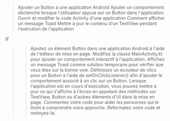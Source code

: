 > Ajouter un Button à une application Android
> Ajouter un comportement déclenché lorsque l'utilisateur appuie sur un Button dans l'application
> Ouvrir et modifier le code Activity d'une application
> Comment afficher un message Toast
> Mettre à jour le contenu d'un TextView pendant l'exécution de l'application


//
>> Ajoutez un élément Button dans une application Android à l'aide de l'éditeur de mise en page.
>> Modifiez la classe MainActivity.kt pour ajouter un comportement interactif à l'application.
>> Affichez un message Toast comme solution temporaire pour vérifier que vous êtes sur la bonne voie.
>> Définissez un écouteur de clics pour un Button à l'aide de setOnClickListener() afin d'ajouter le comportement associé à un clic sur un Button.
>> Lorsque l'application est en cours d'exécution, vous pouvez mettre à jour ce qui s'affiche à l'écran en appelant des méthodes sur TextView, Button ou d'autres éléments d'UI dans la mise en page.
>> Commentez votre code pour aider les personnes qui le liront à comprendre votre approche.
Reformatez votre code et nettoyez-le.